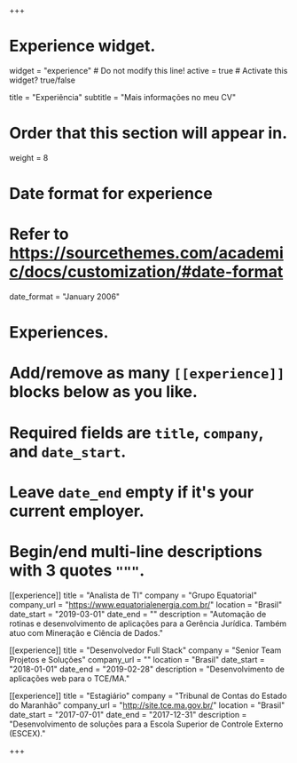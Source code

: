 +++
# Experience widget.
widget = "experience"  # Do not modify this line!
active = true  # Activate this widget? true/false

title = "Experiência"
subtitle = "Mais informações no meu CV"

# Order that this section will appear in.
weight = 8

# Date format for experience
#   Refer to https://sourcethemes.com/academic/docs/customization/#date-format
date_format = "January 2006"

# Experiences.
#   Add/remove as many `[[experience]]` blocks below as you like.
#   Required fields are `title`, `company`, and `date_start`.
#   Leave `date_end` empty if it's your current employer.
#   Begin/end multi-line descriptions with 3 quotes `"""`.
[[experience]]
  title = "Analista de TI"
  company = "Grupo Equatorial"
  company_url = "https://www.equatorialenergia.com.br/"
  location = "Brasil"
  date_start = "2019-03-01"
  date_end = ""
  description = "Automação de rotinas e desenvolvimento de aplicações para a Gerência Jurídica. Também atuo com Mineração e Ciência de Dados."

[[experience]]
  title = "Desenvolvedor Full Stack"
  company = "Senior Team Projetos e Soluções"
  company_url = ""
  location = "Brasil"
  date_start = "2018-01-01"
  date_end = "2019-02-28"
  description = "Desenvolvimento de aplicações web para o TCE/MA."

[[experience]]
  title = "Estagiário"
  company = "Tribunal de Contas do Estado do Maranhão"
  company_url = "http://site.tce.ma.gov.br/"
  location = "Brasil"
  date_start = "2017-07-01"
  date_end = "2017-12-31"
  description = "Desenvolvimento de soluções para a Escola Superior de Controle Externo (ESCEX)."

+++
